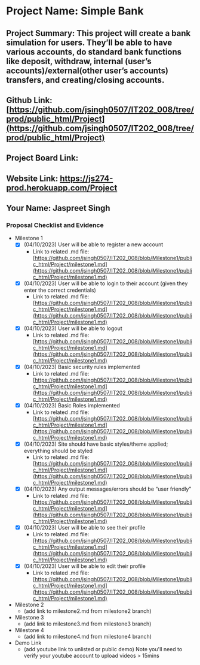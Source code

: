 # Project Name: Simple Bank
## Project Summary: This project will create a bank simulation for users. They’ll be able to have various accounts, do standard bank functions like deposit, withdraw, internal (user’s accounts)/external(other user’s accounts) transfers, and creating/closing accounts.
## Github Link: [https://github.com/jsingh0507/IT202_008/tree/prod/public_html/Project](https://github.com/jsingh0507/IT202_008/tree/prod/public_html/Project)
## Project Board Link: 
## Website Link: https://js274-prod.herokuapp.com/Project
## Your Name: Jaspreet Singh

 
 
### Proposal Checklist and Evidence

- Milestone 1
  - [x] \(04/10/2023) User will be able to register a new account
    - Link to related .md file: [https://github.com/jsingh0507/IT202_008/blob/Milestone1/public_html/Project/milestone1.md](https://github.com/jsingh0507/IT202_008/blob/Milestone1/public_html/Project/milestone1.md)
  - [x] \(04/10/2023) User will be able to login to their account (given they enter the correct credentials)
    - Link to related .md file: [https://github.com/jsingh0507/IT202_008/blob/Milestone1/public_html/Project/milestone1.md](https://github.com/jsingh0507/IT202_008/blob/Milestone1/public_html/Project/milestone1.md)
  - [x] \(04/10/2023) User will be able to logout
    - Link to related .md file: [https://github.com/jsingh0507/IT202_008/blob/Milestone1/public_html/Project/milestone1.md](https://github.com/jsingh0507/IT202_008/blob/Milestone1/public_html/Project/milestone1.md)
  - [x] \(04/10/2023) Basic security rules implemented
    - Link to related .md file: [https://github.com/jsingh0507/IT202_008/blob/Milestone1/public_html/Project/milestone1.md](https://github.com/jsingh0507/IT202_008/blob/Milestone1/public_html/Project/milestone1.md)
  - [x] \(04/10/2023) Basic Roles implemented
    - Link to related .md file: [https://github.com/jsingh0507/IT202_008/blob/Milestone1/public_html/Project/milestone1.md](https://github.com/jsingh0507/IT202_008/blob/Milestone1/public_html/Project/milestone1.md)
  - [x] \(04/10/2023) Site should have basic styles/theme applied; everything should be styled
    - Link to related .md file: [https://github.com/jsingh0507/IT202_008/blob/Milestone1/public_html/Project/milestone1.md](https://github.com/jsingh0507/IT202_008/blob/Milestone1/public_html/Project/milestone1.md)
  - [x] \(04/10/2023) Any output messages/errors should be “user friendly”
    - Link to related .md file: [https://github.com/jsingh0507/IT202_008/blob/Milestone1/public_html/Project/milestone1.md](https://github.com/jsingh0507/IT202_008/blob/Milestone1/public_html/Project/milestone1.md)
  - [x] \(04/10/2023) User will be able to see their profile
    - Link to related .md file: [https://github.com/jsingh0507/IT202_008/blob/Milestone1/public_html/Project/milestone1.md](https://github.com/jsingh0507/IT202_008/blob/Milestone1/public_html/Project/milestone1.md)
  - [x] \(04/10/2023) User will be able to edit their profile
    - Link to related .md file: [https://github.com/jsingh0507/IT202_008/blob/Milestone1/public_html/Project/milestone1.md](https://github.com/jsingh0507/IT202_008/blob/Milestone1/public_html/Project/milestone1.md)
- Milestone 2
  - (add link to milestone2.md from milestone2 branch)
- Milestone 3
  - (add link to milestone3.md from milestone3 branch)
- Milestone 4
  - (add link to milestone4.md from milestone4 branch)
- Demo Link
  - (add youtube link to unlisted or public demo) Note you'll need to verify your youtube account to upload videos > 15mins
  